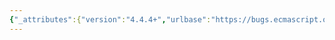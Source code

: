 ```yaml
---
{"_attributes":{"version":"4.4.4+","urlbase":"https://bugs.ecmascript.org/","maintainer":"dherman@mozilla.com"},"bug":{"bug_id":2662,"creation_ts":"2014-04-16 10:01:00 -0700","short_desc":"21.2.5.10 Significant issues with RegExp.prototype.split","delta_ts":"2014-12-07 14:35:06 -0800","product":"Draft for 6th Edition","component":"technical issue","version":"Rev 23: April 5, 2014 Draft","rep_platform":"All","op_sys":"All","bug_status":"RESOLVED","resolution":"FIXED","see_also":"https://bugs.ecmascript.org/show_bug.cgi?id=3149","priority":"Normal","bug_severity":"major","everconfirmed":true,"reporter":{"uid":"allen","name":"Allen Wirfs-Brock"},"assigned_to":{"uid":"allen","name":"Allen Wirfs-Brock"},"cc":"claude.pache","long_desc":[{"commentid":7750,"comment_count":0,"who":{"uid":"allen","name":"Allen Wirfs-Brock"},"bug_when":"2014-04-16 10:01:38 -0700","thetext":"The algorithm  as currently written does not correctly deal with full unicode regular expressions.  In particular it needs to translate endIndex values from from code point offsets to code units offsets as is done by RegExpBuiltinExec (RegExpExec in rev23).\n\nMore generally, the algorithm is not usable by subclass that over-ride exec to change the matching semantics. This algorithm is the last place that the RegExp matcher is directly used without going through exec."},{"commentid":9861,"comment_count":1,"who":{"uid":"claude.pache","name":"Claude Pache"},"bug_when":"2014-08-25 05:51:34 -0700","thetext":"> More generally, the algorithm is not usable by subclass that over-ride exec\n> to change the matching semantics. This algorithm is the last place that the\n> RegExp matcher is directly used without going through exec.\n\nAn issue I see here is, if one want to use `exec`, one should run it as if the global flag is set to true, and the sticky flag is set to false.\n\nIn order to work around the state of the global flag, one can run the `exec` method against a substring of the original string. That is, whenever it is said:\n\n    Let z be the result of calling the matcher with arguments S and q.\n\none can say, approximatively:\n\n    Let T = S.substring(q).\n    Let rx.lastIndex = 0.\n    Let result = rx.exec(T).\n\nMoreover, if the sticky flag is on, one can add additional logic in order to try to match at positions q+1, q+2, etc. in case of failure."},{"commentid":9863,"comment_count":2,"who":{"uid":"claude.pache","name":"Claude Pache"},"bug_when":"2014-08-25 06:17:44 -0700","thetext":"(In reply to Claude Pache from comment #1)\nI've just realised that RegExpBuiltinExec (Section 21.2.5.2.2) uses Get(..) in order to obtain the value of the global and sticky flags, instead of taking the original values stored in [[OriginalFlags]]. Instead of the workaround of Comment #1, one could try to play with the values of these properties. However there is currently no natural manner to do it."},{"commentid":10641,"comment_count":3,"who":{"uid":"allen","name":"Allen Wirfs-Brock"},"bug_when":"2014-11-16 10:39:59 -0800","thetext":"fixed in rev29 editor's draft.\n\nThe algorithm now uses 'exec' instead of directly calling the matcher procedure. However, to preserve the legacy observable side-effects (of lack of) on the this RegExp a 'exec' is applied to a clone of this value."},{"commentid":10899,"comment_count":4,"who":{"uid":"allen","name":"Allen Wirfs-Brock"},"bug_when":"2014-12-07 14:35:06 -0800","thetext":"fixed in rev29"}]}}
---
```

